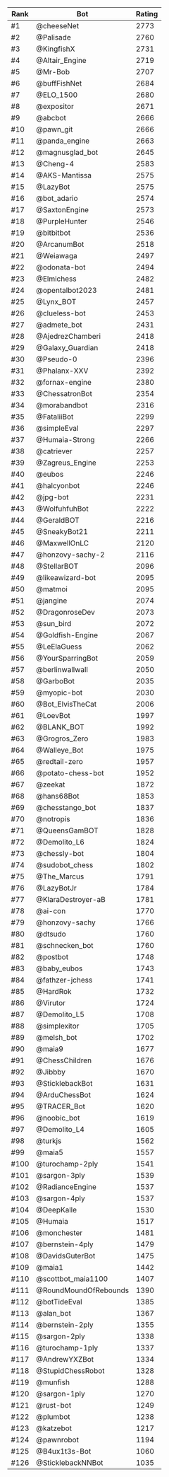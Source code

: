 Rank|Bot|Rating
---|---|---
#1|@cheeseNet|2773
#2|@Palisade|2760
#3|@KingfishX|2731
#4|@Altair_Engine|2719
#5|@Mr-Bob|2707
#6|@buffFishNet|2684
#7|@ELO_1500|2680
#8|@expositor|2671
#9|@abcbot|2666
#10|@pawn_git|2666
#11|@panda_engine|2663
#12|@magnusglad_bot|2645
#13|@Cheng-4|2583
#14|@AKS-Mantissa|2575
#15|@LazyBot|2575
#16|@bot_adario|2574
#17|@SaxtonEngine|2573
#18|@PurpleHunter|2546
#19|@bitbitbot|2536
#20|@ArcanumBot|2518
#21|@Weiawaga|2497
#22|@odonata-bot|2494
#23|@Elmichess|2482
#24|@opentalbot2023|2481
#25|@Lynx_BOT|2457
#26|@clueless-bot|2453
#27|@admete_bot|2431
#28|@AjedrezChamberi|2418
#29|@Galaxy_Guardian|2418
#30|@Pseudo-0|2396
#31|@Phalanx-XXV|2392
#32|@fornax-engine|2380
#33|@ChessatronBot|2354
#34|@morabandbot|2316
#35|@FataliiBot|2299
#36|@simpleEval|2297
#37|@Humaia-Strong|2266
#38|@catriever|2257
#39|@Zagreus_Engine|2253
#40|@eubos|2246
#41|@halcyonbot|2246
#42|@jpg-bot|2231
#43|@WolfuhfuhBot|2222
#44|@GeraldBOT|2216
#45|@SneakyBot21|2211
#46|@MaxwellOnLC|2120
#47|@honzovy-sachy-2|2116
#48|@StellarBOT|2096
#49|@likeawizard-bot|2095
#50|@matmoi|2095
#51|@jangine|2074
#52|@DragonroseDev|2073
#53|@sun_bird|2072
#54|@Goldfish-Engine|2067
#55|@LeElaGuess|2062
#56|@YourSparringBot|2059
#57|@berlinwallwall|2050
#58|@GarboBot|2035
#59|@myopic-bot|2030
#60|@Bot_ElvisTheCat|2006
#61|@LoevBot|1997
#62|@BLANK_BOT|1992
#63|@Grogros_Zero|1983
#64|@Walleye_Bot|1975
#65|@redtail-zero|1957
#66|@potato-chess-bot|1952
#67|@zeekat|1872
#68|@hans68Bot|1853
#69|@chesstango_bot|1837
#70|@notropis|1836
#71|@QueensGamBOT|1828
#72|@Demolito_L6|1824
#73|@chessly-bot|1804
#74|@sudobot_chess|1802
#75|@The_Marcus|1791
#76|@LazyBotJr|1784
#77|@KlaraDestroyer-aB|1781
#78|@ai-con|1770
#79|@honzovy-sachy|1766
#80|@dtsudo|1760
#81|@schnecken_bot|1760
#82|@postbot|1748
#83|@baby_eubos|1743
#84|@fathzer-jchess|1741
#85|@HardRok|1732
#86|@Virutor|1724
#87|@Demolito_L5|1708
#88|@simplexitor|1705
#89|@melsh_bot|1702
#90|@maia9|1677
#91|@ChessChildren|1676
#92|@Jibbby|1670
#93|@SticklebackBot|1631
#94|@ArduChessBot|1624
#95|@TRACER_Bot|1620
#96|@noobic_bot|1619
#97|@Demolito_L4|1605
#98|@turkjs|1562
#99|@maia5|1557
#100|@turochamp-2ply|1541
#101|@sargon-3ply|1539
#102|@RadianceEngine|1537
#103|@sargon-4ply|1537
#104|@DeepKalle|1530
#105|@Humaia|1517
#106|@monchester|1481
#107|@bernstein-4ply|1479
#108|@DavidsGuterBot|1475
#109|@maia1|1442
#110|@scottbot_maia1100|1407
#111|@RoundMoundOfRebounds|1390
#112|@botTideEval|1385
#113|@alan_bot|1367
#114|@bernstein-2ply|1355
#115|@sargon-2ply|1338
#116|@turochamp-1ply|1337
#117|@AndrewYXZBot|1334
#118|@StupidChessRobot|1328
#119|@munfish|1288
#120|@sargon-1ply|1270
#121|@rust-bot|1249
#122|@plumbot|1238
#123|@katzebot|1217
#124|@pawnrobot|1194
#125|@B4ux1t3s-Bot|1060
#126|@SticklebackNNBot|1035
